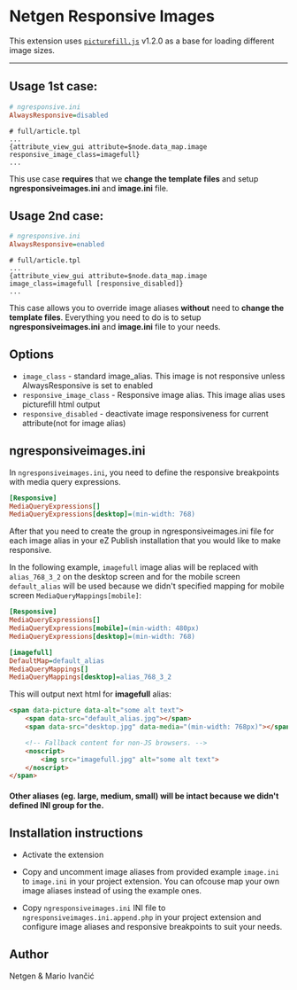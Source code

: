 Netgen Responsive Images
========================

This extension uses [`picturefill.js`](https://github.com/scottjehl/picturefill) v1.2.0 as a base for loading different image sizes.

- - -

## Usage 1st case: ##
```ini
# ngresponsive.ini
AlwaysResponsive=disabled
```
```
# full/article.tpl
...
{attribute_view_gui attribute=$node.data_map.image responsive_image_class=imagefull}
...
```
This use case **requires** that we **change the template files** and setup **ngresponsiveimages.ini** and **image.ini** file.

## Usage 2nd case: ##
```ini
# ngresponsive.ini
AlwaysResponsive=enabled
```
```
# full/article.tpl
...
{attribute_view_gui attribute=$node.data_map.image image_class=imagefull [responsive_disabled]}
...
```
This case allows you to override image aliases **without** need to **change the template files**. Everything you need to do is to setup **ngresponsiveimages.ini** and **image.ini** file to your needs.

## Options ##

* `image_class` - standard image_alias. This image is not responsive unless AlwaysResponsive is set to enabled
* `responsive_image_class` - Responsive image alias. This image alias uses picturefill html output
* `responsive_disabled` - deactivate image responsiveness for current attribute(not for image alias)


## ngresponsiveimages.ini ##
In `ngresponsiveimages.ini`, you need to define the responsive breakpoints with media query expressions.
```ini
[Responsive]
MediaQueryExpressions[]
MediaQueryExpressions[desktop]=(min-width: 768)
```
After that you need to create the group in ngresponsiveimages.ini file for each image alias in your eZ Publish installation that you would like to make responsive.

In the following example, `imagefull` image alias will be replaced with `alias_768_3_2`  on the desktop screen and for the mobile screen `default_alias` will be used because we didn't specified mapping for mobile screen `MediaQueryMappings[mobile]`:

```ini
[Responsive]
MediaQueryExpressions[]
MediaQueryExpressions[mobile]=(min-width: 480px)
MediaQueryExpressions[desktop]=(min-width: 768)

[imagefull]
DefaultMap=default_alias
MediaQueryMappings[]
MediaQueryMappings[desktop]=alias_768_3_2
```
This will output next html for **imagefull** alias:
```html
<span data-picture data-alt="some alt text">
    <span data-src="default_alias.jpg"></span>
    <span data-src="desktop.jpg" data-media="(min-width: 768px)"></span>

    <!-- Fallback content for non-JS browsers. -->
    <noscript>
        <img src="imagefull.jpg" alt="some alt text">
    </noscript>
</span>
```

#### Other aliases (eg. large, medium, small) will be intact because we didn't defined INI group for the.
## Installation instructions ##

* Activate the extension

* Copy and uncomment image aliases from provided example `image.ini` to `image.ini` in your project extension. You can ofcouse map your own image aliases instead of using the example ones.

* Copy `ngresponsiveimages.ini` INI file to `ngresponsiveimages.ini.append.php` in your project extension and configure image aliases and responsive breakpoints to suit your needs.

## Author ##

Netgen & Mario Ivančić
